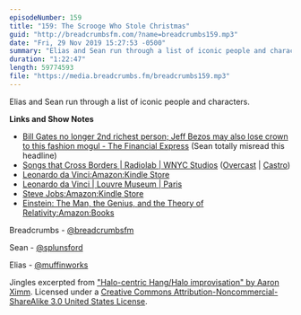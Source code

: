 ```yaml
---
episodeNumber: 159
title: "159: The Scrooge Who Stole Christmas"
guid: "http://breadcrumbsfm.com/?name=breadcrumbs159.mp3"
date: "Fri, 29 Nov 2019 15:27:53 -0500"
summary: "Elias and Sean run through a list of iconic people and characters."
duration: "1:22:47"
length: 59774593
file: "https://media.breadcrumbs.fm/breadcrumbs159.mp3"
---
```

Elias and Sean run through a list of iconic people and characters.

**Links and Show Notes**
- [Bill Gates no longer 2nd richest person; Jeff Bezos may also lose crown to this fashion mogul - The Financial Express](https://www.financialexpress.com/industry/lvmhs-bernard-arnault-beats-bill-gates-as-2nd-richest-person-trails-behind-jeff-bezos-by-this-much/1776544/) (Sean totally misread this headline)
- [Songs that Cross Borders | Radiolab | WNYC Studios](http://www.wnycstudios.org/story/songs-cross-borders/) ([Overcast](https://overcast.fm/+JPNBt0) | [Castro](https://castro.fm/episode/kzRmau))
- [Leonardo da Vinci:Amazon:Kindle Store](http://www.amazon.com/dp/B071Y385Q1/?tag=breadcrumbsfm-20)
- [Leonardo da Vinci | Louvre Museum | Paris](https://www.louvre.fr/en/leonardo-da-vinci)
- [Steve Jobs:Amazon:Kindle Store](http://www.amazon.com/dp/B004W2UBYW/?tag=breadcrumbsfm-20)
- [Einstein: The Man, the Genius, and the Theory of Relativity:Amazon:Books](http://www.amazon.com/dp/0233005471/?tag=breadcrumbsfm-20)

Breadcrumbs - [@breadcrumbsfm](https://twitter.com/breadcrumbsfm)

Sean - [@splunsford](https://twitter.com/splunsford)

Elias - [@muffinworks](https://twitter.com/muffinworks)

Jingles excerpted from ["Halo-centric Hang/Halo improvisation" by Aaron Ximm](http://freemusicarchive.org/music/aaron_ximm/handpans_and_the_hang/). Licensed under a [Creative Commons Attribution-Noncommercial-ShareAlike 3.0 United States License](http://creativecommons.org/licenses/by-nc-sa/3.0/us/).